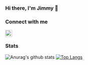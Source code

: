 ### Hi there, I'm Jimmy 👋

### Connect with me

[<img align="left" alt="restocked | Twitter" width="22px" src="https://upload.wikimedia.org/wikipedia/en/thumb/9/9f/Twitter_bird_logo_2012.svg/1267px-Twitter_bird_logo_2012.svg.png" />](https://twitter.com/omdibot)

<br />

### Stats

![Anurag's github stats](https://github-readme-stats.vercel.app/api?username=restocked&show_icons=true)
[![Top Langs](https://github-readme-stats.vercel.app/api/top-langs/?username=restocked&layout=compact)](https://github.com/anuraghazra/github-readme-stats)
